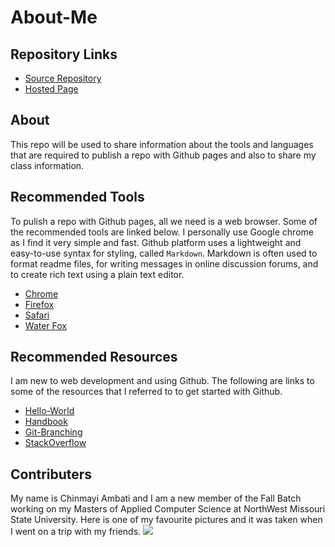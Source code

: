 # About-Me

## Repository Links
- [Source Repository](https://github.com/Chinmayi98/about-me)
- [Hosted Page](https://chinmayi98.github.io/about-me/)

## About
This repo will be used to share information about the tools and languages that are required to publish a repo with Github pages and also to share my class information.

## Recommended Tools
To pulish a repo with Github pages, all we need is a web browser. Some of the recommended tools are linked below. I personally use Google chrome as I find it very simple and fast. Github platform uses a lightweight and easy-to-use syntax for styling, called ```Markdown```.
Markdown is often used to format readme files, for writing messages in online discussion forums, and to create rich text using a plain text editor.

- [Chrome](https://www.google.com/chrome/)
- [Firefox](https://www.mozilla.org/en-US/firefox/)
- [Safari](https://www.apple.com/safari/)
- [Water Fox](https://www.waterfox.net/)

## Recommended Resources
I am new to web development and using Github. The following are links to some of the resources that I referred to to get started with Github.

- [Hello-World](https://guides.github.com/activities/hello-world/)
- [Handbook](https://guides.github.com/introduction/git-handbook/)
- [Git-Branching](https://learngitbranching.js.org/)
- [StackOverflow](https://stackoverflow.com/)

## Contributers
My name is Chinmayi Ambati and I am a new member of the Fall Batch working on my Masters of Applied Computer Science at NorthWest Missouri State University. Here is one of my favourite pictures and it was taken when I went on a trip with my friends.
![](https://github.com/Chinmayi98/about-me/blob/master/DA8A6558.JPG?raw=true)
